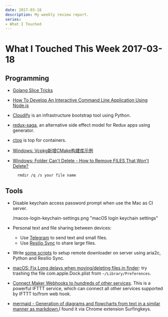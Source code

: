 ```yaml
---
date: 2017-03-18
description: My weekly review report.
series:
- What I Touched
---
```


# What I Touched This Week 2017-03-18


## Programming

- [Golang Slice Tricks][1]
- [How To Develop An Interactive Command Line Application Using Node.js][7]
- [Cloudify][13] is an infrastructure bootstrap tool using Python.
- [redux-saga][14], an alternative side effect model for Redux apps using generator.
- [ctop][8] is top for containers.
- [Windows: Vcpkg新增CMake构建库示例][9]
- [Windows: Folder Can't Delete - How to Remove FILES That Won't Delete?][10]

        rmdir /q /s your file name

<!--more-->

## Tools

- Disable keychain access password prompt when use the Mac as CI server.

	/macos-login-keychain-settings.png "macOS login keychain settings"

- Personal text and file sharing between devices:
	- Use [Telegram][2] to send text and small files.
	- Use [Resilio Sync][3] to share large files.
- Write [some scripts][4] to setup remote downloader on server using aria2c, Python and Resilio Sync.
- [macOS: Fix Long delays when moving/deleting files in finder][11]: try  trashing the file com.apple.Dock.plist from `~/Library/Preferences`.
- [Connect Maker Webhooks to hundreds of other services][5]. This is a powerful IFTTT service, which can connect all other services supported by IFTTT to/from web hook.
- [mermaid - Generation of diagrams and flowcharts from text in a similar manner as markdown.][12]I found it via Chrome extension Surfingkeys.

[1]:	https://github.com/golang/go/wiki/SliceTricks
[2]:	https://telegram.org/
[3]:	https://www.resilio.com/
[4]:	https://github.com/doitian/aria2-daemon
[5]:	https://ifttt.com/maker_webhooks
[6]:	https://medium.com/sketch-app-sources/sketch-43-is-coming-to-town-with-a-new-game-an-open-file-format-ae62e7e7c223#.9c6cttqy8
[7]:	https://www.smashingmagazine.com/2017/03/interactive-command-line-application-node-js/
[8]:	https://bcicen.github.io/ctop/
[9]:	http://www.jianshu.com/p/21dba966264d
[10]:	https://www.youtube.com/watch?v=1l81A3MyyZ4
[11]:	https://discussions.apple.com/thread/1443463?start=0&tstart=0
[12]:	https://knsv.github.io/mermaid/
[13]:	http://getcloudify.org/
[14]:	https://github.com/redux-saga/redux-saga
